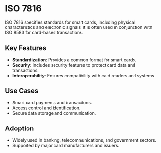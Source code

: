 # ISO 7816

ISO 7816 specifies standards for smart cards, including physical characteristics and electronic signals. It is often used in conjunction with ISO 8583 for card-based transactions.

## Key Features

- **Standardization**: Provides a common format for smart cards.
- **Security**: Includes security features to protect card data and transactions.
- **Interoperability**: Ensures compatibility with card readers and systems.

## Use Cases

- Smart card payments and transactions.
- Access control and identification.
- Secure data storage and communication.

## Adoption

- Widely used in banking, telecommunications, and government sectors.
- Supported by major card manufacturers and issuers.
